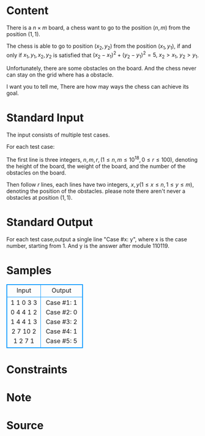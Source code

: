 
# Content

There is a $n\times m$ board, a chess want to go to the position $(n, m)$  from the position $(1, 1)$.

The chess is able to go to position $(x_2, y_2)$ from the position $(x_1, y_1)$, if and only if $x_1, y_1, x_2, y_2$  is satisfied that $(x_2 - x_1)^2+(y_2 - y_1)^2 = 5, ~x_2 > x_1,~ y_2 > y_1$.

Unfortunately, there are some obstacles on the board. And the chess never can stay on the grid where has a obstacle.

I want you to tell me, There are how may ways the chess can achieve its goal.

# Standard Input

The input consists of multiple test cases.

For each test case:

The first line is three integers, $n, m, r, (1\leq n, m\leq 10^{18}, 0 \leq r\leq 100)$, denoting the height of the board, the weight of the board, and the number of the obstacles on the board.

Then follow $r$ lines, each lines have two integers, $x, y(1\leq x\leq n, 1\leq y\leq m)$, denoting the position of the obstacles. please note there aren't never a obstacles at position $(1, 1)$.

# Standard Output

For each test case,output a single line "Case #x: y", where x is the case number, starting from 1. And y is the answer after module $110119$.

# Samples

<style>
        table,table tr th, table tr td { border:1px solid #0094ff; }
        table { width: 200px; min-height: 25px; line-height: 25px; text-align: center; border-collapse: collapse;}   
    </style>
<table>
	<tr>
		<td>Input</td>
		<td>Output</td>
	</tr>
<tr><td>1 1 0
3 3 0
4 4 1
2 1
4 4 1
3 2
7 10 2
1 2
7 1</td><td>Case #1: 1
Case #2: 0
Case #3: 2
Case #4: 1
Case #5: 5</td></tr></table>


# Constraints



# Note



# Source


